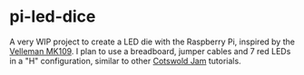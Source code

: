 # pi-led-dice

A very WIP project to create a LED die with the Raspberry Pi, inspired by the [Velleman MK109](https://www.velleman.eu/products/view/?id=338494). I plan to use a breadboard, jumper cables and 7 red LEDs in a "H" configuration, similar to other [Cotswold Jam](http://www.cotswoldjam.org/) tutorials.